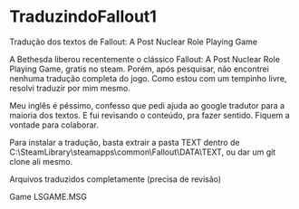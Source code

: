 # TraduzindoFallout1
Tradução dos textos de Fallout: A Post Nuclear Role Playing Game

A Bethesda liberou recentemente o clássico Fallout: A Post Nuclear Role Playing Game, gratis no steam. Porém, após pesquisar, não encontrei nenhuma tradução completa do jogo.
Como estou com um tempinho livre, resolvi traduzir por mim mesmo.

Meu inglês é péssimo, confesso que pedi ajuda ao google tradutor para a maioria dos textos. E fui revisando o conteúdo, pra fazer sentido.
Fiquem a vontade para colaborar.


Para instalar a tradução, basta extrair a pasta TEXT dentro de C:\SteamLibrary\steamapps\common\Fallout\DATA\TEXT, ou dar um git clone ali mesmo.



Arquivos traduzidos completamente  (precisa de revisão)

Game
	LSGAME.MSG